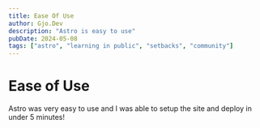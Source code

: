 ```yaml
---
title: Ease Of Use
author: Gjo.Dev
description: "Astro is easy to use"
pubDate: 2024-05-08
tags: ["astro", "learning in public", "setbacks", "community"]
---
```

# Ease of Use
Astro was very easy to use and I was able to setup the site and deploy in under 5 minutes!